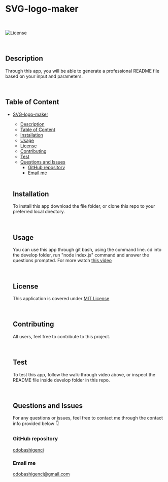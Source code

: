 # SVG-logo-maker

</br>
  
  ![License](https://img.shields.io/badge/License-MIT%20License-blue.svg) 
  
  </br>
  
  ## Description
  
  Through this app, you will be able to generate a professional README file based on your input and parameters.
  
  </br>

  ## Table of Content

- [SVG-logo-maker](#svg-logo-maker)
  - [Description](#description)
  - [Table of Content](#table-of-content)
  - [Installation](#installation)
  - [Usage](#usage)
  - [License](#license)
  - [Contributing](#contributing)
  - [Test](#test)
  - [Questions and Issues](#questions-and-issues)
    - [GitHub repository](#github-repository)
    - [Email me](#email-me)


  </br>

  ## Installation
  
  To install this app download the file folder, or clone this repo to your preferred local directory.
  
  </br>
  
  ## Usage
  
  You can use this app through git bash, using the command line. cd into the develop folder, run "node index.js" command and answer the questions prompted.
  For more watch [this video](https://drive.google.com/file/d/1XOPLJNxQrtT026NDTAMXjEKwwUViK4ei/view)
  
  </br>
  

  ## License
  
  This application is covered under [MIT License](https://choosealicense.com/licenses/mit/)
  
  </br>
  
  ## Contributing
  
  All users, feel free to contribute to this project.
  
  </br>
    
  ## Test
  
  To test this app, follow the walk-through video above, or inspect the README file inside develop folder in this repo.
  
  </br>
  
  ## Questions and Issues
  
  For any questions or issues, feel free to contact me through the contact info provided below 👇
  
  ### GitHub repository
  
  [odobashigenci](https://github.com/odobashigenci)
  
  ### Email me
  
  [odobashigenci@gmail.com](mailto:odobashigenci@gmail.com)
  
  </br>


